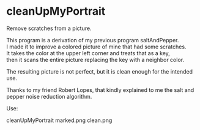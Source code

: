 # cleanUpMyPortrait
Remove scratches from a picture.

This program is a derivation of my previous program saltAndPepper.       
I made it to improve a colored picture of mine that had some scratches.  
It takes the color at the upper left corner and treats that as a key,    
then it scans the entire picture replacing the key with a neighbor color.

The resulting picture is not perfect, but it is clean enough for the intended use.

Thanks to my friend Robert Lopes, that kindly explained to me the salt and pepper noise reduction algorithm.

Use:

cleanUpMyPortrait marked.png clean.png
